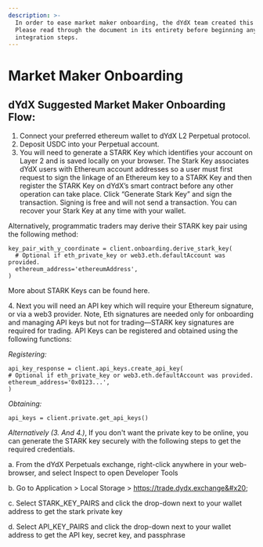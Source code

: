 ```yaml
---
description: >-
  In order to ease market maker onboarding, the dYdX team created this guide.
  Please read through the document in its entirety before beginning any
  integration steps.
---
```


# Market Maker Onboarding

## dYdX Suggested Market Maker Onboarding Flow:

1. Connect your preferred ethereum wallet to dYdX L2 Perpetual protocol.
2. Deposit USDC into your Perpetual account.
3. You will need to generate a STARK Key which identifies your account on Layer 2 and is saved locally on your browser. The Stark Key associates dYdX users with Ethereum account addresses so a user must first request to sign the linkage of an Ethereum key to a STARK Key and then register the STARK Key on dYdX’s smart contract before any other operation can take place. Click “Generate Stark Key” and sign the transaction. Signing is free and will not send a transaction. You can recover your Stark Key at any time with your wallet.

Alternatively, programmatic traders may derive their STARK key pair using the following method:

```
key_pair_with_y_coordinate = client.onboarding.derive_stark_key(
  # Optional if eth_private_key or web3.eth.defaultAccount was provided.
  ethereum_address='ethereumAddress',
)
```

More about STARK Keys can be found here.

4\. Next you will need an API key which will require your Ethereum signature, or via a web3 provider. Note, Eth signatures are needed only for onboarding and managing API keys but not for trading—STARK key signatures are required for trading. API Keys can be registered and obtained using the following functions:

_Registering:_

```
api_key_response = client.api_keys.create_api_key(
# Optional if eth_private_key or web3.eth.defaultAccount was provided.
ethereum_address='0x0123...',
)
```

_Obtaining:_

```
api_keys = client.private.get_api_keys()
```

_Alternatively (3. And 4.)_, If you don't want the private key to be online, you can generate the STARK key securely with the following steps to get the required credentials.

a. From the dYdX Perpetuals exchange, right-click anywhere in your web-browser, and select Inspect to open Developer Tools&#x20;

b. Go to Application > Local Storage > https://trade.dydx.exchange&#x20;

c. Select STARK\_KEY\_PAIRS and click the drop-down next to your wallet address to get the stark private key&#x20;

d. Select API\_KEY\_PAIRS and click the drop-down next to your wallet address to get the API key, secret key, and passphrase
